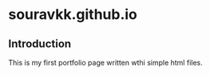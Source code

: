 # souravkk.github.io
## Introduction

This is my first portfolio page written wthi simple html files.
